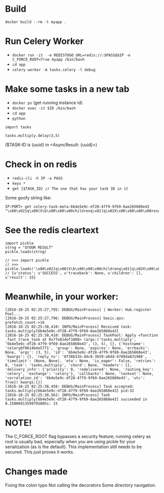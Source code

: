 # Build
`docker build --rm -t myapp .`

# Run Celery Worker

 * `docker run -it  -e REDISTOGO_URL=redis://:$PASS@$IP -e C_FORCE_ROOT=True myapp /bin/bash`
 * `cd app`
 * `celery worker -A tasks.celery -l debug`

# Make some tasks in a new tab

 * `docker ps` (get running instance id)
 * `docker exec -it $ID /bin/bash`
 * `cd app`
 * `python`

`import tasks`

`tasks.multiply.delay(3,5)`

($TASK-ID is {uuid} in \<AsyncResult: {uuid}\>)

# Check in on redis

 * `redis-cli -h IP -a PASS`
 * `keys *`
 * `get {$TASK_ID} // The one that has your task ID in it`

Some goofy string like:

    IP:PORT> get celery-task-meta-6b4e5e9c-df28-47f9-9f69-8ae265860e43
    "\x80\x02}q\x00(X\b\x00\x00\x00childrenq\x01]q\x02X\x06\x00\x00\x00resultq\x03K\x0fX\t\x00\x00\x00tracebackq\x04NX\x06\x00\x00\x00statusq\x05X\a\x00\x00\x00SUCCESSq\x06u."

# See the redis cleartext

    import pickle
    strng = "$YOUR RESULT"
    pickle.loads(strng)

    // >>> import pickle
    // >>> pickle.loads('\x80\x02}q\x00(X\b\x00\x00\x00childrenq\x01]q\x02X\x06\x00\x00\x00resultq\x03K\x0fX\t\x00\x00\x00tracebackq\x04NX\x06\x00\x00\x00statusq\x05X\a\x00\x00\x00SUCCESSq\x06u.')
    // {u'status': u'SUCCESS', u'traceback': None, u'children': [], u'result': 15}

# Meanwhile, in your worker:

    [2016-10-25 02:25:27,795: DEBUG/MainProcess] | Worker: Hub.register Pool...
    [2016-10-25 02:25:27,796: DEBUG/MainProcess] basic.qos: prefetch_count->16
    [2016-10-25 02:25:38,410: INFO/MainProcess] Received task: tasks.multiply[6b4e5e9c-df28-47f9-9f69-8ae265860e43]
    [2016-10-25 02:25:38,410: DEBUG/MainProcess] TaskPool: Apply <function _fast_trace_task at 0x7fe81def3d08> (args:('tasks.multiply', '6b4e5e9c-df28-47f9-9f69-8ae265860e43', (3, 5), {}, {'hostname': 'celery@f0614b4e5771', 'group': None, 'expires': None, 'errbacks': None, 'args': (3, 5), 'id': '6b4e5e9c-df28-47f9-9f69-8ae265860e43', 'kwargs': {}, 'reply_to': '8f38b31b-ddc8-3b59-a6dd-4789da831988', 'timelimit': (None, None), 'eta': None, 'is_eager': False, 'retries': 0, 'task': 'tasks.multiply', 'chord': None, 'headers': {}, 'delivery_info': {'priority': 0, 'redelivered': None, 'routing_key': 'celery', 'exchange': 'celery'}, 'callbacks': None, 'taskset': None, 'correlation_id': '6b4e5e9c-df28-47f9-9f69-8ae265860e43', 'utc': True}) kwargs:{})
    [2016-10-25 02:25:38,458: DEBUG/MainProcess] Task accepted: tasks.multiply[6b4e5e9c-df28-47f9-9f69-8ae265860e43] pid:32
    [2016-10-25 02:25:38,562: INFO/MainProcess] Task tasks.multiply[6b4e5e9c-df28-47f9-9f69-8ae265860e43] succeeded in 0.15006913599791005s: 15


# NOTE!

The C_FORCE_ROOT flag bypasses a security feature; running celery as root is usually bad, especially when you are using pickle for your serialization (as is the default).  This implementation still needs to be secured.  This just proves it works.

# Changes made
Fixing the colon typo
Not calling the decorators
Some directory navigation.
